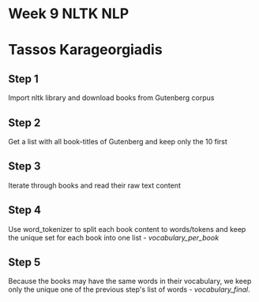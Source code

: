 # Week 9 NLTK NLP
# Tassos Karageorgiadis

## Step 1
Import nltk library and download books from Gutenberg corpus

## Step 2
Get a list with all book-titles of Gutenberg and keep only the 10 first

## Step 3
Iterate through books and read their raw text content

## Step 4
Use word_tokenizer to split each book content to words/tokens and keep the unique set for each book into one list - *vocabulary_per_book*

## Step 5
Because the books may have the same words in their vocabulary, we keep only the unique one of the previous step's list of words - *vocabulary_final*.
